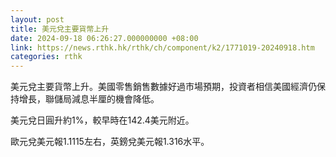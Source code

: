 ```yaml
---
layout: post
title: 美元兌主要貨幣上升
date: 2024-09-18 06:26:27.000000000 +08:00
link: https://news.rthk.hk/rthk/ch/component/k2/1771019-20240918.htm
categories: rthk
---
```


美元兌主要貨幣上升。美國零售銷售數據好過市場預期，投資者相信美國經濟仍保持增長，聯儲局減息半厘的機會降低。

美元兌日圓升約1%，較早時在142.4美元附近。

歐元兌美元報1.1115左右，英鎊兌美元報1.316水平。
